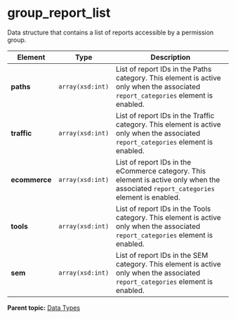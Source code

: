 # group\_report\_list

Data structure that contains a list of reports accessible by a permission group.

|Element|Type|Description|
|-------|----|-----------|
|**paths** |`array(xsd:int)` | List of report IDs in the Paths category. This element is active only when the associated `report_categories` element is enabled. |
|**traffic** |`array(xsd:int)` | List of report IDs in the Traffic category. This element is active only when the associated `report_categories` element is enabled. |
|**ecommerce** |`array(xsd:int)` | List of report IDs in the eCommerce category. This element is active only when the associated `report_categories` element is enabled. |
|**tools** |`array(xsd:int)` | List of report IDs in the Tools category. This element is active only when the associated `report_categories` element is enabled. |
|**sem** |`array(xsd:int)` | List of report IDs in the SEM category. This element is active only when the associated `report_categories` element is enabled. |

**Parent topic:** [Data Types](../data_types/c_datatypes.md)

